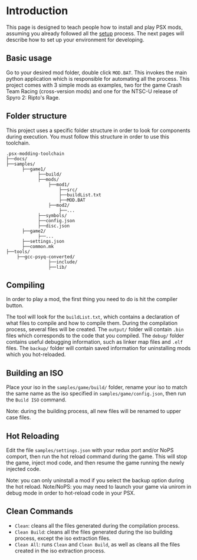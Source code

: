 # Introduction
This page is designed to teach people how to install and play PSX mods, assuming you already followed all the [setup](../README.md#getting-started) process. The next pages will describe how to set up your environment for developing.

## Basic usage
Go to your desired mod folder, double click `MOD.BAT`. This invokes the main python application which is responsible for automating all the process. This project comes with 3 simple mods as examples, two for the game Crash Team Racing (cross-version mods) and one for the NTSC-U release of Spyro 2: Ripto's Rage.

## Folder structure
This project uses a specific folder structure in order to look for components during execution. You must follow this structure in order to use this toolchain.
```
.psx-modding-toolchain
├──docs/
├──samples/
      ├──game1/
            ├──build/
            ├──mods/
                ├──mod1/
                    ├──src/
                    ├──buildList.txt
                    ├──MOD.BAT
                ├──mod2/
                    ├──...
            ├──symbols/
            ├──config.json
            ├──disc.json
      ├──game2/
            ├──...
      ├──settings.json
      ├──common.mk
├──tools/
    ├──gcc-psyq-converted/
                ├──include/
                ├──lib/
```

## Compiling
In order to play a mod, the first thing you need to do is hit the compiler button.

The tool will look for the `buildList.txt`, which contains a declaration of what files to compile and how to compile them. During the compilation process, several files will be created. The `output/` folder will contain `.bin` files which corresponds to the code that you compiled. The `debug/` folder contains useful debugging information, such as linker map files and `.elf` files. The `backup/` folder will contain saved information for uninstalling mods which you hot-reloaded.

## Building an ISO
Place your iso in the `samples/game/build/` folder, rename your iso to match the same name as the iso specified in `samples/game/config.json`, then run the `Build ISO` command.

Note: during the building process, all new files will be renamed to upper case files.

## Hot Reloading
Edit the file `samples/settings.json` with your redux port and/or NoPS comport, then run the hot reload command during the game. This will stop the game, inject mod code, and then resume the game running the newly injected code.

Note: you can only uninstall a mod if you select the backup option during the hot reload.
Note/NoPS: you may need to launch your game via unirom in debug mode in order to hot-reload code in your PSX.

## Clean Commands
* `Clean`: cleans all the files generated during the compilation process.
* `Clean Build`: cleans all the files generated during the iso building process, except the iso extraction files.
* `Clean All`: runs `Clean` and `Clean Build`, as well as cleans all the files created in the iso extraction process.